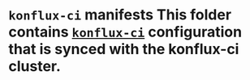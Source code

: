   # `konflux-ci` manifests  This folder contains [`konflux-ci`](konfluxci) configuration that is synced with the konflux-ci cluster.
   
  [konfluxci]: https://konflux-ci.dev/
